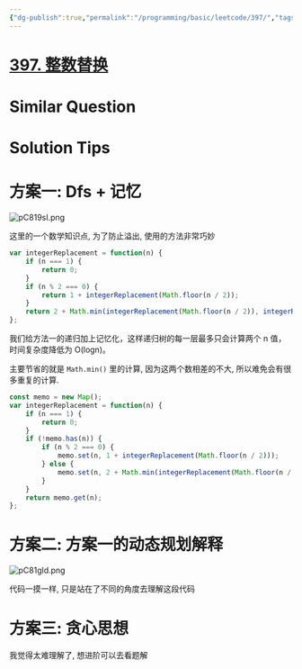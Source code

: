 ```yaml
---
{"dg-publish":true,"permalink":"/programming/basic/leetcode/397/","tags":["leetcode/dp/memo","leetcode/math","leetcode/unsolved"]}
---
```



# [397. 整数替换](https://leetcode.cn/problems/integer-replacement/)

# Similar Question

# Solution Tips

# 方案一: Dfs + 记忆

![pC819sI.png](https://s1.ax1x.com/2023/06/20/pC819sI.png)

这里的一个数学知识点, 为了防止溢出, 使用的方法非常巧妙

```js
var integerReplacement = function(n) {
    if (n === 1) {
        return 0;
    }
    if (n % 2 === 0) {
        return 1 + integerReplacement(Math.floor(n / 2));
    }
    return 2 + Math.min(integerReplacement(Math.floor(n / 2)), integerReplacement(Math.floor(n / 2) + 1));
};
```

我们给方法一的递归加上记忆化，这样递归树的每一层最多只会计算两个 n 值，时间复杂度降低为 O(logn)。

主要节省的就是 `Math.min()` 里的计算, 因为这两个数相差的不大, 所以难免会有很多重复的计算.

```js
const memo = new Map();
var integerReplacement = function(n) {
    if (n === 1) {
        return 0;
    }
    if (!memo.has(n)) {
        if (n % 2 === 0) {
            memo.set(n, 1 + integerReplacement(Math.floor(n / 2)));
        } else {
            memo.set(n, 2 + Math.min(integerReplacement(Math.floor(n / 2)), integerReplacement(Math.floor(n / 2) + 1)));
        }
    }
    return memo.get(n);
};
```

# 方案二: 方案一的动态规划解释

![pC81gld.png](https://s1.ax1x.com/2023/06/20/pC81gld.png)

代码一摸一样, 只是站在了不同的角度去理解这段代码

# 方案三: 贪心思想

我觉得太难理解了, 想进阶可以去看题解
